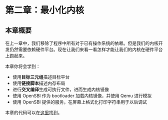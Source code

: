 # 第二章：最小化内核

## 本章概要

在上一章中，我们移除了程序中所有对于已有操作系统的依赖。但是我们的内核开发仍然需要依赖硬件平台。现在让我们来看一看怎样才能让我们的内核在硬件平台上跑起来。

本章你将会学到：

* 使用**目标三元组**描述目标平台
* 使用**链接脚本**描述内存布局
* 进行**交叉编译**生成可执行文件，进而生成内核镜像
* 使用 OpenSBI 作为 bootloader 加载内核镜像，并使用 Qemu 进行模拟
* 使用 OpenSBI 提供的服务，在屏幕上格式化打印字符串用于以后调试

本章的代码可以在[这里]()找到。
